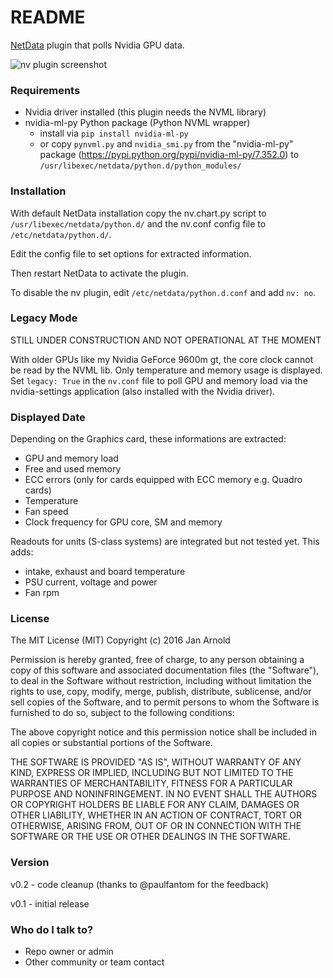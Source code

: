 # README #

[NetData](https://github.com/firehol/netdata/) plugin that polls Nvidia GPU data.

![nv plugin screenshot](http://semper.space/netdata_nv/screenshot01.png "Netdata nv plugin")


### Requirements ###

* Nvidia driver installed (this plugin needs the NVML library)
* nvidia-ml-py Python package (Python NVML wrapper)
    - install via `pip install nvidia-ml-py`
    - or copy `pynvml.py` and `nvidia_smi.py` from the "nvidia-ml-py" package (https://pypi.python.org/pypi/nvidia-ml-py/7.352.0) to `/usr/libexec/netdata/python.d/python_modules/`


### Installation ###

With default NetData installation copy the nv.chart.py script to `/usr/libexec/netdata/python.d/` and the nv.conf config file to `/etc/netdata/python.d/`.

Edit the config file to set options for extracted information.

Then restart NetData to activate the plugin.

To disable the nv plugin, edit `/etc/netdata/python.d.conf` and add `nv: no`.


### Legacy Mode ###

STILL UNDER CONSTRUCTION AND NOT OPERATIONAL AT THE MOMENT

With older GPUs like my Nvidia GeForce 9600m gt, the core clock cannot be read by the NVML lib. Only temperature and memory usage is displayed.
Set `legacy: True` in the `nv.conf` file to poll GPU and memory load via the nvidia-settings application (also installed with the Nvidia driver).


### Displayed Date ###

Depending on the Graphics card, these informations are extracted:

- GPU and memory load
- Free and used memory
- ECC errors (only for cards equipped with ECC memory e.g. Quadro cards)
- Temperature
- Fan speed
- Clock frequency for GPU core, SM and memory

Readouts for units (S-class systems) are integrated but not tested yet. This adds:

- intake, exhaust and board temperature
- PSU current, voltage and power
- Fan rpm

### License ###

The MIT License (MIT)
Copyright (c) 2016 Jan Arnold

Permission is hereby granted, free of charge, to any person obtaining a copy of this software and associated documentation files (the "Software"), to deal in the Software without restriction, including without limitation the rights to use, copy, modify, merge, publish, distribute, sublicense, and/or sell copies of the Software, and to permit persons to whom the Software is furnished to do so, subject to the following conditions:

The above copyright notice and this permission notice shall be included in all copies or substantial portions of the Software.

THE SOFTWARE IS PROVIDED "AS IS", WITHOUT WARRANTY OF ANY KIND, EXPRESS OR IMPLIED, INCLUDING BUT NOT LIMITED TO THE WARRANTIES OF MERCHANTABILITY, FITNESS FOR A PARTICULAR PURPOSE AND NONINFRINGEMENT. IN NO EVENT SHALL THE AUTHORS OR COPYRIGHT HOLDERS BE LIABLE FOR ANY CLAIM, DAMAGES OR OTHER LIABILITY, WHETHER IN AN ACTION OF CONTRACT, TORT OR OTHERWISE, ARISING FROM, OUT OF OR IN CONNECTION WITH THE SOFTWARE OR THE USE OR OTHER DEALINGS IN THE SOFTWARE.

### Version ###

v0.2 - code cleanup (thanks to @paulfantom for the feedback)

v0.1 - initial release



### Who do I talk to? ###

* Repo owner or admin
* Other community or team contact
